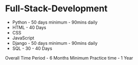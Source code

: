 # Full-Stack-Development

* Python - 50 days minimum - 90mins daily
* HTML - 40 Days
* CSS
* JavaScript
* Django - 50 days minimum - 90mins daily
* SQL - 30 - 40 Days

Overall Time Period - 6 Months
Minimum Practice time - 1 Year
